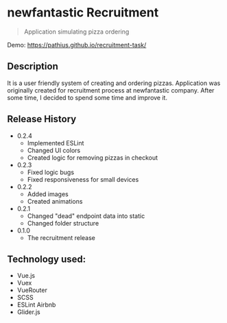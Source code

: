# newfantastic Recruitment
> Application simulating pizza ordering

Demo: https://pathius.github.io/recruitment-task/

## Description

It is a user friendly system of creating and ordering pizzas. Application was originally created for recruitment process at newfantastic company. After some time, I decided to spend some time and improve it.

## Release History

* 0.2.4
    * Implemented ESLint
    * Changed UI colors
    * Created logic for removing pizzas in checkout
* 0.2.3
    * Fixed logic bugs
    * Fixed responsiveness for small devices 
* 0.2.2
    * Added images
    * Created animations
* 0.2.1
    * Changed "dead" endpoint data into static
    * Changed folder structure
* 0.1.0
    * The recruitment release

## Technology used:

* Vue.js
* Vuex
* VueRouter
* SCSS
* ESLint Airbnb
* Glider.js
